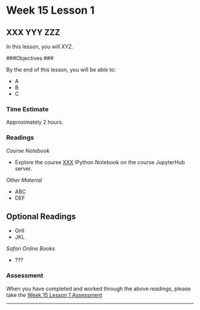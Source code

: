 # Week 15 Lesson 1 #

## XXX YYY ZZZ ##

In this lesson, you will XYZ. 

###Objectives ###

By the end of this lesson, you will be able to:

- A
- B 
- C

### Time Estimate ###

Approximately 2 hours.

### Readings ####
_Course Notebook_

- Explore the course [XXX][l1nb]
IPython Notebook on the course JupyterHub server.

_Other Material_

- ABC
- DEF

## Optional Readings ##

- GHI
- JKL

_Safari Online Books_

- ???
 
### Assessment ###

When you have completed and worked through the above readings, please
take the [Week 15 Lesson 1 Assessment][la]

----
[l1nb]: notebooks/xxx.ipynb

[la]: https://learn.illinois.edu/